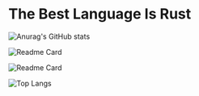 # The Best Language Is Rust
![Anurag's GitHub stats](https://github-readme-stats.vercel.app/api?username=ycxGHub&theme=merko)


![Readme Card](https://github-readme-stats.vercel.app/api/pin/?username=ycxGHub&repo=librarycad&theme=merko )


![Readme Card](https://github-readme-stats.vercel.app/api/pin/?username=ycxGHub&repo=dxflib2&theme=merko )



![Top Langs](https://github-readme-stats.vercel.app/api/top-langs/?username=ycxGHub&theme=merko&layout=compact)
